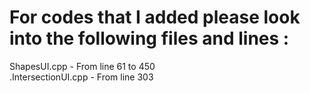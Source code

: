 ﻿# For codes that I added please look into the following files and lines :
﻿ShapesUI.cpp - From line 61 to 450  
.IntersectionUI.cpp - From line 303 
